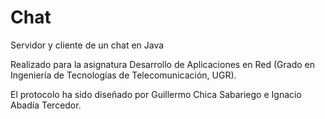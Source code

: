 # Chat
Servidor y cliente de un chat en Java

Realizado para la asignatura Desarrollo de Aplicaciones en Red (Grado en Ingeniería de Tecnologías de Telecomunicación, UGR).

El protocolo ha sido diseñado por Guillermo Chica Sabariego e Ignacio Abadía Tercedor.
